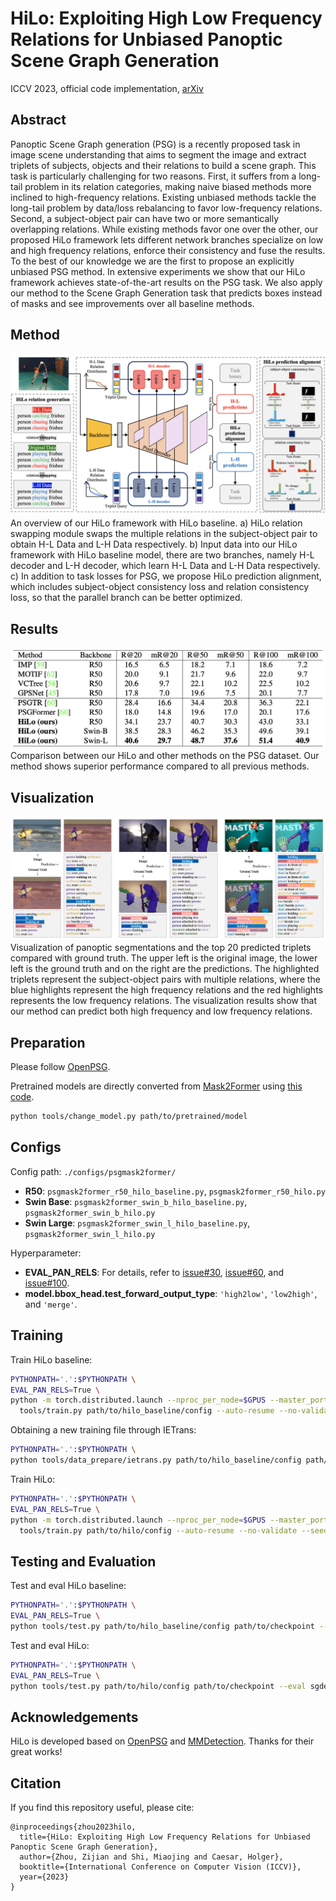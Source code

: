 # HiLo: Exploiting High Low Frequency Relations for Unbiased Panoptic Scene Graph Generation

ICCV 2023, official code implementation, [arXiv](https://arxiv.org/abs/2303.15994)

## Abstract
Panoptic Scene Graph generation (PSG) is a recently proposed task in image scene understanding that aims to segment the image and extract triplets of subjects, objects and their relations to build a scene graph.
This task is particularly challenging for two reasons. 
First, it suffers from a long-tail problem in its relation categories, making naive biased methods more inclined to high-frequency relations.
Existing unbiased methods tackle the long-tail problem by data/loss rebalancing to favor low-frequency relations.
Second, a subject-object pair can have two or more semantically overlapping relations.
While existing methods favor one over the other, our proposed HiLo framework lets different network branches specialize on low and high frequency relations, enforce their consistency and fuse the results.
To the best of our knowledge we are the first to propose an explicitly unbiased PSG method.
In extensive experiments we show that our HiLo framework achieves state-of-the-art results on the PSG task. We also apply our method to the Scene Graph Generation task that predicts boxes instead of masks and see improvements over all baseline methods.

## Method
![hilo_overview](assets/hilo_overview.png)
An overview of our HiLo framework with HiLo baseline.
a) HiLo relation swapping module swaps the multiple relations in the subject-object pair to obtain H-L Data and L-H Data respectively.
b) Input data into our HiLo framework with HiLo baseline model, there are two branches, namely H-L decoder and L-H decoder, which learn H-L Data and L-H Data respectively.
c) In addition to task losses for PSG, we propose HiLo prediction alignment, which includes subject-object consistency loss and relation consistency loss, so that the parallel branch can be better optimized.

## Results
![hilo_results](assets/hilo_results.png)
Comparison between our HiLo and other methods on the PSG dataset. Our method shows superior performance compared to all previous methods.

## Visualization
![visual_results](assets/visual_results.png)
Visualization of panoptic segmentations and the top 20 predicted triplets compared with ground truth. The upper left is the original image, the lower left is the ground truth and on the right are the predictions. The highlighted triplets represent the subject-object pairs with multiple relations, where the blue highlights represent the high frequency relations and the red highlights represents the low frequency relations. The visualization results show that our method can predict both high frequency and low frequency relations.

## Preparation

Please follow [OpenPSG](https://github.com/Jingkang50/OpenPSG#get-started).

Pretrained models are directly converted from [Mask2Former](https://github.com/open-mmlab/mmdetection/tree/main/configs/mask2former) using [this code](./tools/change_model.py).
```.bash
python tools/change_model.py path/to/pretrained/model
```

## Configs
Config path: `./configs/psgmask2former/`
- **R50**: `psgmask2former_r50_hilo_baseline.py`, `psgmask2former_r50_hilo.py`
- **Swin Base**: `psgmask2former_swin_b_hilo_baseline.py`, `psgmask2former_swin_b_hilo.py`
- **Swin Large**: `psgmask2former_swin_l_hilo_baseline.py`, `psgmask2former_swin_l_hilo.py`

Hyperparameter:

- **EVAL_PAN_RELS**: For details, refer to [issue#30](https://github.com/Jingkang50/OpenPSG/issues/30), [issue#60](https://github.com/Jingkang50/OpenPSG/issues/60), and [issue#100](https://github.com/Jingkang50/OpenPSG/issues/100).
- **model.bbox_head.test_forward_output_type**: `'high2low'`, `'low2high'`, and `'merge'`.

## Training
Train HiLo baseline:
```.bash
PYTHONPATH='.':$PYTHONPATH \
EVAL_PAN_RELS=True \
python -m torch.distributed.launch --nproc_per_node=$GPUS --master_port=$PORT \
  tools/train.py path/to/hilo_baseline/config --auto-resume --no-validate --seed 666 --launcher pytorch
```

Obtaining a new training file through IETrans:
```.bash
PYTHONPATH='.':$PYTHONPATH \
python tools/data_prepare/ietrans.py path/to/hilo_baseline/config path/to/checkpoint path/to/output
```

Train HiLo:
```.bash
PYTHONPATH='.':$PYTHONPATH \
EVAL_PAN_RELS=True \
python -m torch.distributed.launch --nproc_per_node=$GPUS --master_port=$PORT \
  tools/train.py path/to/hilo/config --auto-resume --no-validate --seed 666 --launcher pytorch
```

## Testing and Evaluation

Test and eval HiLo baseline:
```.bash
PYTHONPATH='.':$PYTHONPATH \
EVAL_PAN_RELS=True \
python tools/test.py path/to/hilo_baseline/config path/to/checkpoint --eval sgdet_PQ
```

Test and eval HiLo:
```.bash
PYTHONPATH='.':$PYTHONPATH \
EVAL_PAN_RELS=True \
python tools/test.py path/to/hilo/config path/to/checkpoint --eval sgdet_PQ --cfg-options model.bbox_head.test_forward_output_type='merge'
```

## Acknowledgements
HiLo is developed based on [OpenPSG](https://github.com/Jingkang50/OpenPSG) and [MMDetection](https://github.com/open-mmlab/mmdetection). Thanks for their great works!

## Citation
If you find this repository useful, please cite:

```
@inproceedings{zhou2023hilo,
  title={HiLo: Exploiting High Low Frequency Relations for Unbiased Panoptic Scene Graph Generation},
  author={Zhou, Zijian and Shi, Miaojing and Caesar, Holger},
  booktitle={International Conference on Computer Vision (ICCV)},
  year={2023}
}
```